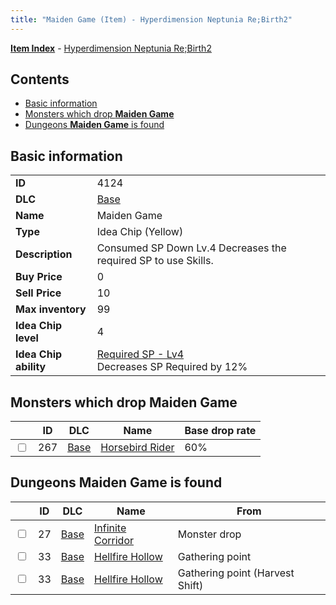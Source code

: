 ```yaml
---
title: "Maiden Game (Item) - Hyperdimension Neptunia Re;Birth2"
---
```


[**Item Index**](/neptunia/rb2/item/index.html) - [Hyperdimension Neptunia Re;Birth2](/neptunia/rb2)

## Contents

- [Basic information](#basic-information)
- [Monsters which drop **Maiden Game**](#monsters-which-drop-maiden-game)
- [Dungeons **Maiden Game** is found](#dungeons-maiden-game-is-found)

## Basic information

|   |   |
| -- | -- |
| **ID** | 4124 |
| **DLC** | [Base](/neptunia/rb2/dlc/0-base.html) |
| **Name** | Maiden Game |
| **Type** | Idea Chip (Yellow) |
| **Description** | Consumed SP Down Lv.4 Decreases the required SP to use Skills. |
| **Buy Price** | 0 |
| **Sell Price** | 10 |
| **Max inventory** | 99 |
| **Idea Chip level** | 4 |
| **Idea Chip ability** | [Required SP - Lv4](/neptunia/rb2/ability/0-9523-required-sp-lv4.html)<br />Decreases SP Required by 12% |

## Monsters which drop **Maiden Game**

|    | ID | DLC | Name | Base drop rate |
| -- | -- | --- | ---- | -------------- |
| <input type="checkbox" id="rb2-monster-0-267" class="trackbox" /> | 267 | [Base](/neptunia/rb2/dlc/0-base.html) | [Horsebird Rider](/neptunia/rb2/monster/0-267-horsebird-rider.html) | 60% |

## Dungeons **Maiden Game** is found

|    | ID | DLC | Name | From |
| -- | -- | --- | ---- | ---- |
| <input type="checkbox" id="rb2-dungeon-0-27" class="trackbox" /> | 27 | [Base](/neptunia/rb2/dlc/0-base.html) | [Infinite Corridor](/neptunia/rb2/dungeon/0-27-infinite-corridor.html) | Monster drop |
| <input type="checkbox" id="rb2-dungeon-0-33" class="trackbox" /> | 33 | [Base](/neptunia/rb2/dlc/0-base.html) | [Hellfire Hollow](/neptunia/rb2/dungeon/0-33-hellfire-hollow.html) | Gathering point |
| <input type="checkbox" id="rb2-dungeon-0-33" class="trackbox" /> | 33 | [Base](/neptunia/rb2/dlc/0-base.html) | [Hellfire Hollow](/neptunia/rb2/dungeon/0-33-hellfire-hollow.html) | Gathering point (Harvest Shift) |